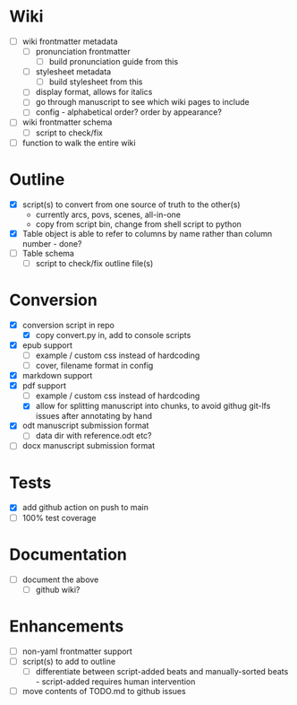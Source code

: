 # Wiki
- [ ] wiki frontmatter metadata
  - [ ] pronunciation frontmatter
    - [ ] build pronunciation guide from this
  - [ ] stylesheet metadata
    - [ ] build stylesheet from this
  - [ ] display format, allows for italics
  - [ ] go through manuscript to see which wiki pages to include
  - [ ] config - alphabetical order? order by appearance?
- [ ] wiki frontmatter schema
  - [ ] script to check/fix
- [ ] function to walk the entire wiki

# Outline
- [x] script(s) to convert from one source of truth to the other(s)
  - currently arcs, povs, scenes, all-in-one
  - copy from script bin, change from shell script to python
- [x] Table object is able to refer to columns by name rather than column number - done?
- [ ] Table schema
  - [ ] script to check/fix outline file(s)

# Conversion
- [x] conversion script in repo
  - [x] copy convert.py in, add to console scripts
- [x] epub support
  - [ ] example / custom css instead of hardcoding
  - [ ] cover, filename format in config
- [x] markdown support
- [x] pdf support
  - [ ] example / custom css instead of hardcoding
  - [x] allow for splitting manuscript into chunks, to avoid githug git-lfs issues after annotating by hand
- [x] odt manuscript submission format
  - [ ] data dir with reference.odt etc?
- [ ] docx manuscript submission format

# Tests
- [x] add github action on push to main
- [ ] 100% test coverage

# Documentation
- [ ] document the above
  - [ ] github wiki?

# Enhancements
- [ ] non-yaml frontmatter support
- [ ] script(s) to add to outline
  - [ ] differentiate between script-added beats and manually-sorted beats - script-added requires human intervention
- [ ] move contents of TODO.md to github issues
